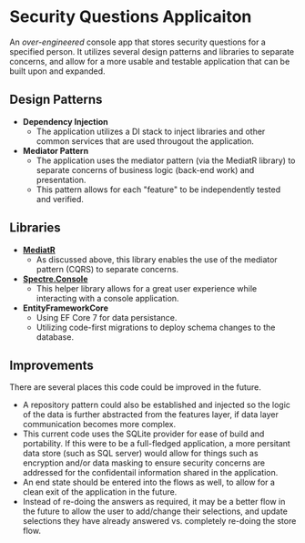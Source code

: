 # Security Questions Applicaiton
An *over-engineered* console app that stores security questions for a specified person.  It utilizes
several design patterns and libraries to separate concerns, and allow for a more usable and testable
application that can be built upon and expanded.

## Design Patterns
- **Dependency Injection**
	- The application utilizes a DI stack to inject libraries and other common services that are used
	througout the application.
- **Mediator Pattern**
	- The application uses the mediator pattern (via the MediatR library) to separate concerns of
	business logic (back-end work) and presentation.
	- This pattern allows for each "feature" to be independently tested and verified.

## Libraries
- **[MediatR](https://github.com/jbogard/MediatR)**
	- As discussed above, this library enables the use of the mediator pattern (CQRS) to separate concerns.
- **[Spectre.Console](https://github.com/spectreconsole/spectre.console)**
	- This helper library allows for a great user experience while interacting with a console
	application.
- **EntityFrameworkCore**
	- Using EF Core 7 for data persistance.
	- Utilizing code-first migrations to deploy schema changes to the database.


## Improvements
There are several places this code could be improved in the future.
- A repository pattern could also be established and injected so the logic of the data is further
abstracted from the features layer, if data layer communication becomes more complex.
- This current code uses the SQLite provider for ease of build and portability.  If this were to be
a full-fledged application, a more persitant data store (such as SQL server) would allow for things such
as encryption and/or data masking to ensure security concerns are addressed for the confidentail
information shared in the application.
- An end state should be entered into the flows as well, to allow for a clean exit of the application
in the future.
- Instead of re-doing the answers as required, it may be a better flow in the future to allow the user
to add/change their selections, and update selections they have already answered vs. completely
re-doing the store flow.